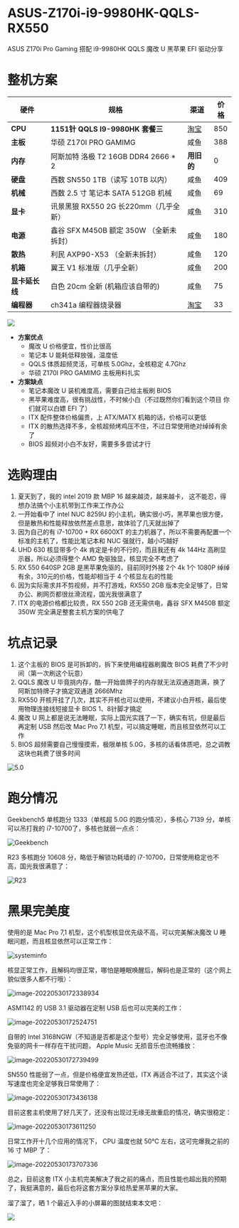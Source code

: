 # ASUS-Z170i-i9-9980HK-QQLS-RX550
ASUS Z170i Pro Gaming 搭配 i9-9980HK QQLS 魔改 U 黑苹果 EFI 驱动分享

# 整机方案

| **硬件**       | **规格**                                | **渠道**                                                     | **价格** |
| -------------- | --------------------------------------- | ------------------------------------------------------------ | -------- |
| **CPU**        | **1151针 QQLS I9-9980HK 套餐三**        | [淘宝](https://item.taobao.com/item.htm?spm=a1z09.2.0.0.12132e8dzG0SRF&id=625383750892&_u=u2ehsl2i2754) | 850      |
| **主板**       | 华硕 Z170I PRO GAMIMG                   | 咸鱼                                                         | 388      |
| **内存**       | 阿斯加特 洛极 T2 16GB DDR4 2666 * 2     | **用旧的**                                                   | 0        |
| **硬盘**       | 西数 SN550 1TB（读写 10TB 以内）        | 咸鱼                                                         | 409      |
| **机械**       | 西数 2.5 寸 笔记本 SATA 512GB  机械     | 咸鱼                                                         | 69       |
| **显卡**       | 讯景黑狼 RX550 2G 长220mm（几乎全新）   | 咸鱼                                                         | 310      |
| **电源**       | 鑫谷 SFX M450B 额定 350W （全新未拆封） | 咸鱼                                                         | 180      |
| **散热**       | 利民 AXP90-X53 （全新未拆封）           | 咸鱼                                                         | 120      |
| **机箱**       | 翼王 V1 标准版（几乎全新）              | 咸鱼                                                         | 200      |
| **显卡延长线** | 白色 20cm 全新 (机箱应该自带的)         | 咸鱼                                                         | 75       |
| **编程器**     | ch341a 编程器烧录器                     | [淘宝](https://item.taobao.com/item.htm?id=657376501361)     | 33       |

![](imgs/ITX.jpg) 

- **方案优点**
  - 魔改 U 价格便宜，性价比很高
  - 笔记本 U 能耗低释放强，温度低
  - QQLS 体质超频灵活，可单核 5.0Ghz，全核稳定 4.7Ghz
  -  华硕 Z170I PRO GAMIMG 主板用料扎实
- **方案缺点**
  - 笔记本魔改 U 装机难度高，需要自己给主板刷 BIOS 
  - 黑苹果难度高，很有挑战性，不时候小白（不过既然你们看到这个项目 你们就可以白嫖 EFI 了）
  - ITX 配件整体价格偏贵，上 ATX/MATX 机箱的话，价格可以更低
  - ITX 的散热选择不多，全核超频烤鸡压不住，不过日常使用绝对绰绰有余了
  - BIOS 超频对小白不友好，需要多多尝试才行

# 选购理由

1. 夏天到了，我的 intel 2019 款 MBP 16 越来越烫，越来越卡， 这不能忍，得想办法搞个小主机带到工作来工作办公
2. 一开始看中了 intel NUC 8259U 的小主机，确实很小巧，黑苹果也很方便，但是散热和性能释放依然差点意思，故体验了几天就出掉了
3. 因为自己的有 i7-10700 + RX 6600XT 的主力机器了，所以不需要再配置一个标准的主机了，性能比笔记本和 NUC 强就行，越小巧越好
4. UHD 630 核显带多个 4k 肯定是卡的不行的，而且我还有 4k 144Hz 高刷显示器，所以必须得整个 AMD 免驱独显，核显完全不考虑了
5. RX 550 640SP 2GB 是黑苹果免驱的，目前同时外接 2个 4k 1个 1080P 绰绰有余，310元的价格，性能却相当于 4 个核显左右的性能
6. 因为实际需求并不剪视频，并不打游戏，RX550 2GB 版本完全足够了，日常办公、刷网页都很丝滑流程，国光我很满意了
7. ITX 的电源价格都比较贵，RX 550 2GB 还无需供电，鑫谷 SFX M450B 额定 350W 完全满足整套主机方案的供电了

# 坑点记录

1. 这个主板的 BIOS 是可拆卸的，拆下来使用编程器刷魔改 BIOS 耗费了不少时间（第一次刷这个玩意）
2. QQLS 魔改 U 毕竟挑内存，酷一开始兽牌子的内存就无法双通道跑满，换了阿斯加特牌子才搞定双通道 2666Mhz
3. RX550 开核开挂了几次，其实不开核也可以使用，不建议小白开核，最后使用物理连接线短接显卡 BIOS 1、8针脚才搞定
4. 魔改 U 网上都是说无法睡眠，实际上国光实践了一下，确实有坑，但是最后再定制 USB 然后改 Mac Pro 7,1 机型，可以搞定睡眠，而且核显依然可以工作
5. BIOS 超频需要自己慢慢摸索，极限单核 5.0G，多核的话看体质吧，总之调教这块也耗费了很多时间

![5.0](imgs/5.0.png)

# 跑分情况

Geekbench5 单核跑分 1333（单核超 5.0G 的跑分情况），多核心 7139 分，单核可以吊打我的 i7-10700了，多核也就弱一点点：

![Geekbench](imgs/Geekbench.png) 

R23 多核跑分 10608 分，略低于解锁功耗墙的 i7-10700，日常使用稳定也不高，国光我很满意了：

![R23](imgs/R23.png)

# 黑果完美度

使用的是 Mac Pro 7,1 机型，这个机型核显优先级不高，可以完美解决魔改 U 睡眠问题，而且核显依然可以正常工作：

![systeminfo](imgs/systeminfo.png)  

核显正常工作，且解码均很正常，哪怕是睡眠唤醒后，解码也是正常的（这个网上貌似很多人都不行哦）：

![image-20220530172338934](imgs/image-20220530172338934.png) 

 ASM1142 的 USB 3.1 驱动器在定制 USB 后也可以完美的工作：

![image-20220530172524751](imgs/image-20220530172524751.png) 

自带的 Intel 3168NGW（不知道是否都是这个型号）完全足够使用，蓝牙也不像免驱的网卡一样存在干扰问题， Apple Music 无损音乐也流畅播放：

![image-20220530172739499](imgs/image-20220530172739499.jpg)  

SN550 性能弱了一点，但是价格便宜发热还低，ITX 再适合不过了，其实这个读写速度也完全足够我日常使用了：

![image-20220530173436138](imgs/image-20220530173436138.png)

目前这套主机使用了好几天了，还没有出现过无缘无故重启的情况，确实很稳定：

![image-20220530173611250](imgs/image-20220530173611250.png) 

日常工作开十几个应用的情况下， CPU 温度也就 50℃ 左右，这可完爆我之前的 16 寸 MBP 了：

![image-20220530173707336](imgs/image-20220530173707336.png)

总之，目前这套 ITX 小主机完美解决了我之前的痛点，而且性能也超出我的预期了，我挺满意的，最后也将这套方案分享给热爱黑苹果的大家。

溜了溜了，晒 1 个最近入手的小屏幕的图就结束本文吧：

![](imgs/QQ20220530-0.jpg) 
